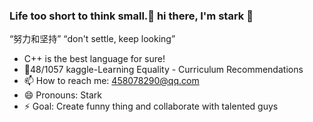 ### Life too short to think small.🌟  hi there, I'm stark 👋
“努力和坚持”
“don't settle, keep looking”
- C++ is the best language for sure!
- 🥈48/1057 kaggle-Learning Equality - Curriculum Recommendations
- 📫 How to reach me: 458078290@qq.com
- 😄 Pronouns: Stark
- ⚡ Goal: Create funny thing and collaborate with talented guys






